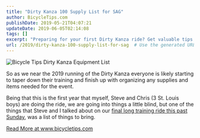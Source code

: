 ```yaml
---
title: "Dirty Kanza 100 Supply List for SAG"
author: BicycleTips.com
publishDate: 2019-05-21T04:07:21
updateDate: 2019-06-05T02:14:08
tags: []
excerpt: "Preparing for your first Dirty Kanza ride? Get valuable tips on essential supplies and items to bring along on the big day. Learn more at bicycletips.com."
url: /2019/dirty-kanza-100-supply-list-for-sag  # Use the generated URL with year
---
```

<p><img alt="Bicycle Tips Dirty Kanza Equipment List" src="https://www.bicycletips.com/portals/18/content/DkEquipmentList.jpg" /></p>  <p>So as we near the 2019 running of the Dirty Kanza everyone is likely starting to taper down their training and finish up with organizing any supplies and items needed for the event.</p>  <p>Being that this is the first year that myself, Steve and Chris (3 St. Louis boys) are doing the ride, we are going into things a little blind, but one of the things that Steve and I talked about on our <a href="https://www.strava.com/activities/2381297533" target="_blank">final long training ride this past Sunday</a>, was a list of things to bring.</p>  <a href="https://www.bicycletips.com/tips/aid/47">Read More at www.bicycletips.com</a>

